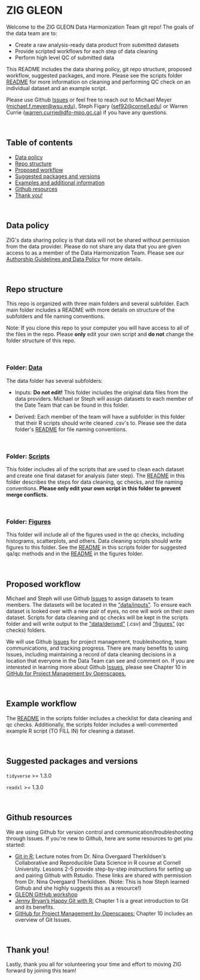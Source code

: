 # ZIG GLEON

Welcome to the ZIG GLEON Data Harmonization Team git repo! The goals of the data team are to:

* Create a raw analysis-ready data product from submitted datasets
* Provide scripted workflows for each step of data cleaning
* Perform high level QC of submitted data

This README includes the data sharing policy, git repo structure, proposed workflow, suggested packages, and more. Please see the scripts folder [README](scripts/README.md) for more information on cleaning and performing QC check on an individual dataset and an example script.

Please use Github [Issues](https://github.com/sfigary/GLEON_ZIG/issues) or feel free to reach out to Michael Meyer (michael.f.meyer@wsu.edu), Steph Figary (sef92@cornell.edu) or Warren Currie (warren.currie@dfo-mpo.gc.ca) if you have any questions.  

<br>

## Table of contents
* [Data policy](#data-policy)
* [Repo structure](#repo-structure)
* [Proposed workflow](#proposed-workflow)
* [Suggested packages and versions](#suggested-packages-and-versions)
* [Examples and additional information](#examples-and-additional-information)
* [Github resources](#github-resources)
* [Thank you!](#thank-you)

<br>

## Data policy

ZIG's data sharing policy is that data will not be shared without permission from the data provider. Please do not share any data that you are given access to as a member of the Data Harmonization Team. Please see our [Authorship Guidelines and Data Policy](https://docs.google.com/document/d/1v-Wg50qSCBuFWXFg-B3PdfiEKz__8iJr3IeyCUpfKgU/edit?usp=sharing) for more details.

<br>

## Repo structure

This repo is organized with three main folders and several subfolder. Each main folder includes a README with more details on structure of the subfolders and file naming conventions. 

Note: If you clone this repo to your computer you will have access to all of the files in the repo. Please **only** edit your own script and **do not** change the folder structure of this repo.

<br>

### Folder: [Data](https://github.com/sfigary/GLEON_ZIG/tree/main/data)

The data folder has several subfolders:

* Inputs: **Do not edit!** This folder includes the original data files from the data providers. Michael or Steph will assign datasets to each member of the Date Team that can be found in this folder.
  
* Derived: Each member of the team will have a subfolder in this folder that their R scripts should write cleaned .csv's to. Please see the data folder's [README](data/README.md) for file naming conventions.

<br>

### Folder: [Scripts](https://github.com/sfigary/GLEON_ZIG/tree/main/scripts)

This folder includes all of the scripts that are used to clean each dataset and create one final dataset for analysis (later step). The [README](scripts/README.md) in this folder describes the steps for data cleaning, qc checks, and file naming conventions. **Please only edit your own script in this folder to prevent merge conflicts.**

<br>

### Folder: [Figures](https://github.com/sfigary/GLEON_ZIG/tree/main/figures)

This folder will include all of the figures used in the qc checks, including histograms, scatterplots, and others. Data cleaning scripts should write figures to this folder. See the [README](scripts/README.md) in this scripts folder for suggested qa/qc methods and in the [README](figures/README.md) in the figures folder.

<br>

## Proposed workflow 

Michael and Steph will use Github [Issues](https://github.com/sfigary/GLEON_ZIG/issues) to assign datasets to team members. The datasets will be located in the ["data/inputs"](https://github.com/sfigary/GLEON_ZIG/tree/main/data/inputs). To ensure each dataset is looked over with a new pair of eyes, no one will work on their own dataset. Scripts for data cleaning and qc checks will be kept in the scripts folder and will write output to the ["data/derived"](https://github.com/sfigary/GLEON_ZIG/tree/main/data/derived) (.csv) and ["figures"](https://github.com/sfigary/GLEON_ZIG/tree/main/data/derived) (qc checks) folders. 

We will use Github [Issues](https://github.com/sfigary/GLEON_ZIG/issues) for project management, troubleshooting, team communications, and tracking progress. There are many benefits to using Issues, including maintaining a record of data cleaning decisions in a location that everyone in the Data Team can see and comment on. If you are interested in learning more about Github [Issues](https://github.com/sfigary/GLEON_ZIG/issues), please see Chapter 10 in [GitHub for Project Management by Openscapes.](https://openscapes.github.io/series/github-issues.html)

<br>

## Example workflow

The [README](scripts/README.md) in the scripts folder includes a checklist for data cleaning and qc checks. Additionally, the scripts folder includes a well-commented example R script (TO FILL IN) for cleaning a dataset. 

<br>

## Suggested packages and versions

`tidyverse` >= 1.3.0

`readxl` >= 1.3.0

<br>

## Github resources

We are using Github for version control and communication/troubleshooting through Issues. If you're new to Github, here are some resources to get you started:

* [Git in R:](https://nt246.github.io/NTRES-6100-data-science/lesson2-rmarkdown-github.html) Lecture notes from Dr. Nina Overgaard Therkildsen's Collaborative and Reproducible Data Science in R course at Cornell University. Lessons 2-5 provide step-by-step instructions for setting up and pairing Github with Rstudio. These links are shared with permission from Dr. Nina Overgaard Therkildsen. (Note: This is how Steph learned Github and she highly suggests this as a resource!)
* [GLEON GitHub workshop](https://www.youtube.com/watch?v=B-FHx4l1BNU)
* [Jenny Bryan’s Happy Git with R:](https://happygitwithr.com/big-picture.html) Chapter 1 is a great introduction to Git and its benefits.
* [GitHub for Project Management by Openscapes:](https://openscapes.github.io/series/github-issues.html) Chapter 10 includes an overview of Git Issues.

<br>

## Thank you!

Lastly, thank you all for volunteering your time and effort to moving ZIG forward by joining this team! 